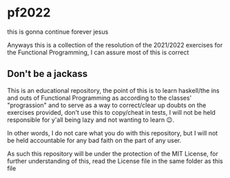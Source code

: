 # pf2022
this is gonna continue forever jesus

Anyways this is a collection of the resolution of the 2021/2022 exercises for the Functional Programming, I can assure most of this is correct

## Don't be a jackass
This is an educational repository, the point of this is to learn haskell/the ins and outs of Functional Programming as according to the classes' "prograssion" and to serve as a way to correct/clear up doubts on the exercises provided, don't use this to copy/cheat in tests, I will not be held responsible for y'all being lazy and not wanting to learn :wink:.

In other words, I do not care what you do with this repository, but I will not be held accountable for any bad faith on the part of any user.

As such this repository will be under the protection of the MIT License, for further understanding of this, read the License file in the same folder as this file
